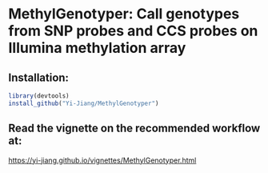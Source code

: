 # MethylGenotyper: Call genotypes from SNP probes and CCS probes on Illumina methylation array

## Installation:
```R
library(devtools)
install_github("Yi-Jiang/MethylGenotyper")
```

## Read the vignette on the recommended workflow at:
https://yi-jiang.github.io/vignettes/MethylGenotyper.html
